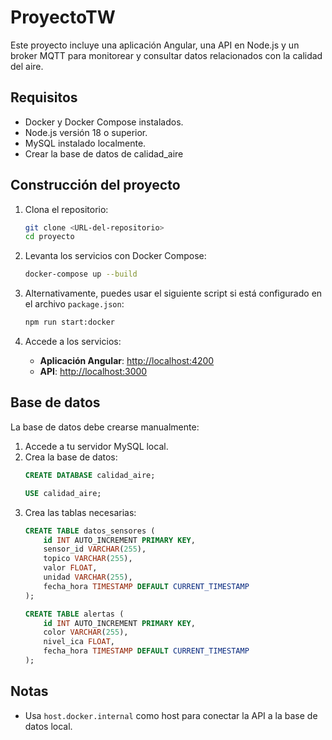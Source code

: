 # ProyectoTW

Este proyecto incluye una aplicación Angular, una API en Node.js y un broker MQTT para monitorear y consultar datos relacionados con la calidad del aire.

## Requisitos
- Docker y Docker Compose instalados.
- Node.js versión 18 o superior.
- MySQL instalado localmente.
- Crear la base de datos de calidad_aire

## Construcción del proyecto
1. Clona el repositorio:
   ```bash
   git clone <URL-del-repositorio>
   cd proyecto
   ```

2. Levanta los servicios con Docker Compose:
   ```bash
   docker-compose up --build
   ```

3. Alternativamente, puedes usar el siguiente script si está configurado en el archivo `package.json`:
   ```bash
   npm run start:docker
   ```

4. Accede a los servicios:
   - **Aplicación Angular**: [http://localhost:4200](http://localhost:4200)
   - **API**: [http://localhost:3000](http://localhost:3000)

## Base de datos
La base de datos debe crearse manualmente:
1. Accede a tu servidor MySQL local.
2. Crea la base de datos:
   ```sql
   CREATE DATABASE calidad_aire;

   USE calidad_aire;
   ```
3. Crea las tablas necesarias:
   ```sql
   CREATE TABLE datos_sensores (
       id INT AUTO_INCREMENT PRIMARY KEY,
       sensor_id VARCHAR(255),
       topico VARCHAR(255),
       valor FLOAT,
       unidad VARCHAR(255),
       fecha_hora TIMESTAMP DEFAULT CURRENT_TIMESTAMP
   );

   CREATE TABLE alertas (
       id INT AUTO_INCREMENT PRIMARY KEY,
       color VARCHAR(255),
       nivel_ica FLOAT,
       fecha_hora TIMESTAMP DEFAULT CURRENT_TIMESTAMP
   );
   ```

## Notas
- Usa `host.docker.internal` como host para conectar la API a la base de datos local.
